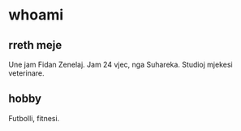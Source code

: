 # whoami
## rreth meje
Une jam Fidan Zenelaj. Jam 24 vjec, nga Suhareka. Studioj mjekesi veterinare.
## hobby
Futbolli, fitnesi.
